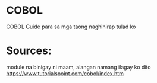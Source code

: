 # COBOL
COBOL Guide para sa mga taong naghihirap tulad ko

# Sources:


module na binigay ni maam, alangan namang ilagay ko dito
https://www.tutorialspoint.com/cobol/index.htm
